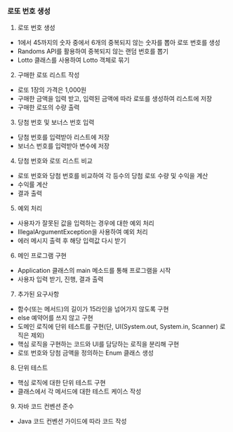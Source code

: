### 로또 번호 생성
1. 로또 번호 생성
* 1에서 45까지의 숫자 중에서 6개의 중복되지 않는 숫자를 뽑아 로또 번호를 생성
* Randoms API를 활용하여 중복되지 않는 랜덤 번호를 뽑기
* Lotto 클래스를 사용하여 Lotto 객체로 묶기

2. 구매한 로또 리스트 작성
* 로또 1장의 가격은 1,000원
* 구매한 금액을 입력 받고, 입력된 금액에 따라 로또를 생성하여 리스트에 저장
* 구매한 로또의 수량 출력

3. 당첨 번호 및 보너스 번호 입력
* 당첨 번호를 입력받아 리스트에 저장
* 보너스 번호를 입력받아 변수에 저장

4. 당첨 번호와 로또 리스트 비교
* 로또 번호와 당첨 번호를 비교하여 각 등수의 당첨 로또 수량 및 수익을 계산
* 수익률 계산
* 결과 출력

5. 예외 처리
* 사용자가 잘못된 값을 입력하는 경우에 대한 예외 처리
* IllegalArgumentException을 사용하여 예외 처리
* 에러 메시지 출력 후 해당 입력값 다시 받기

6. 메인 프로그램 구현
* Application 클래스의 main 메소드를 통해 프로그램을 시작
* 사용자 입력 받기, 진행, 결과 출력

7. 추가된 요구사항
* 함수(또는 메서드)의 길이가 15라인을 넘어가지 않도록 구현
* else 예약어를 쓰지 않고 구현
* 도메인 로직에 단위 테스트를 구현(단, UI(System.out, System.in, Scanner) 로직은 제외)
* 핵심 로직을 구현하는 코드와 UI를 담당하는 로직을 분리해 구현
* 로또 번호와 당첨 금액을 정의하는 Enum 클래스 생성

8. 단위 테스트
* 핵심 로직에 대한 단위 테스트 구현
* 클래스에서 각 메서드에 대한 테스트 케이스 작성

9. 자바 코드 컨벤션 준수
* Java 코드 컨벤션 가이드에 따라 코드 작성
